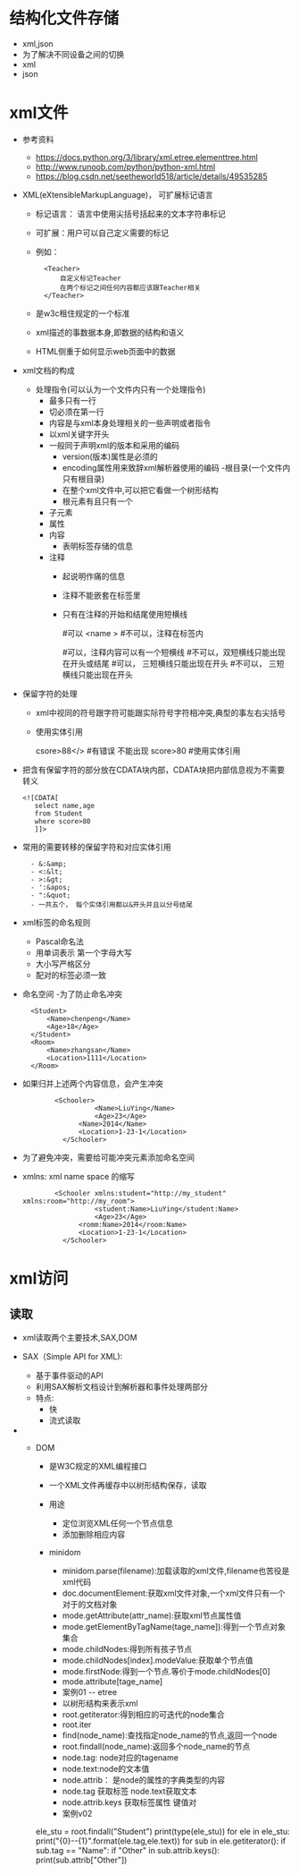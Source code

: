 # 结构化文件存储
- xml,json
- 为了解决不同设备之间的切换
- xml
- json
# xml文件
- 参考资料
    - https://docs.python.org/3/library/xml.etree.elementtree.html
    - http://www.runoob.com/python/python-xml.html
    - https://blog.csdn.net/seetheworld518/article/details/49535285

- XML(eXtensibleMarkupLanguage)， 可扩展标记语言
    - 标记语言： 语言中使用尖括号括起来的文本字符串标记
    - 可扩展：用户可以自己定义需要的标记
    - 例如：
            
            <Teacher> 
                自定义标记Teacher
                在两个标记之间任何内容都应该跟Teacher相关
            </Teacher>
            
    - 是w3c租住规定的一个标准
    - xml描述的事数据本身,即数据的结构和语义
    - HTML侧重于如何显示web页面中的数据
- xml文档的构成
    - 处理指令(可以认为一个文件内只有一个处理指令)
        - 最多只有一行
        - 切必须在第一行
        - 内容是与xml本身处理相关的一些声明或者指令
        - 以xml关键字开头
        - 一般同于声明xml的版本和采用的编码
            - version(版本)属性是必须的
            - encoding属性用来致辞xml解析器使用的编码
        -根目录(一个文件内只有根目录)
            - 在整个xml文件中,可以把它看做一个树形结构
            - 根元素有且只有一个
        - 子元素
        - 属性
        - 内容
            - 表明标签存储的信息
        - 注释
            - 起说明作痛的信息
            - 注释不能嵌套在标签里
            - 只有在注释的开始和结尾使用短横线
            
            
                <name> <!-- wangdapeng -->   </name> #可以
                <name <!-- wangdapeng -->>   </name> #不可以，注释在标签内
                
                <!--my-name-by-wang--> #可以，注释内容可以有一个短横线
                <!--my--name--by--wang-->#不可以，双短横线只能出现在开头或结尾
                
                <!---my-name--> #可以， 三短横线只能出现在开头
                <!---my-name---> #不可以， 三短横线只能出现在开头
                
 
- 保留字符的处理
    - xml中视同的符号跟字符可能跟实际符号字符相冲突,典型的事左右尖括号
    - 使用实体引用    
    
    
        <score>csore>88</> #有错误 不能出现
        <score> score&gt;80</score> #使用实体引用
         
- 把含有保留字符的部分放在CDATA块内部，CDATA块把内部信息视为不需要转义
                  
      
      <![CDATA[
         select name,age
         from Student
         where score>80
         ]]>
- 常用的需要转移的保留字符和对应实体引用
    
    
        - &:&amp;
        - <:&lt;
        - >:&gt;
        - ':&apos;
        - ":&quot;
        - 一共五个， 每个实体引用都以&开头并且以分号结尾
 
- xml标签的命名规则
    - Pascal命名法
    - 用单词表示 第一个字母大写
    - 大小写严格区分
    - 配对的标签必须一致
    
- 命名空间
    -为了防止命名冲突
    
    
        <Student>
            <Name>chenpeng</Name>
            <Age>18</Age>
        </Student>
        <Room>
            <Name>zhangsan</Name>
            <Location>1111</Location>
        </Room>
- 如果归并上述两个内容信息，会产生冲突
    
              
              <Schooler>
                        <Name>LiuYing</Name>
                        <Age>23</Age>
                    <Name>2014</Name>
                    <Location>1-23-1</Location>
                </Schooler>
                      
- 为了避免冲突，需要给可能冲突元素添加命名空间
- xmlns: xml name space 的缩写
    
    
              <Schooler xmlns:student="http://my_student" xmlns:room="http://my_room">
                        <student:Name>LiuYing</student:Name>
                        <Age>23</Age>
                    <romm:Name>2014</room:Name>
                    <Location>1-23-1</Location>
                </Schooler>      

# xml访问

## 读取
- xml读取两个主要技术,SAX,DOM
- SAX（Simple API for XML):
    - 基于事件驱动的API
    - 利用SAX解析文档设计到解析器和事件处理两部分
    - 特点:
        - 快
        - 流式读取
        
- - DOM
    - 是W3C规定的XML编程接口
    - 一个XML文件再缓存中以树形结构保存，读取
    - 用途
        - 定位浏览XML任何一个节点信息
        - 添加删除相应内容
        
    - minidom
        - minidom.parse(filename):加载读取的xml文件,filename也苦役是xml代码
        - doc.documentElement:获取xml文件对象,一个xml文件只有一个对于的文档对象
        - mode.getAttribute(attr_name):获取xml节点属性值
        - mode.getElementByTagName(tage_name]):得到一个节点对象集合
        - mode.childNodes:得到所有孩子节点
        - mode.childNodes[index].modeValue:获取单个节点值
        - mode.firstNode:得到一个节点.等价于mode.childNodes[0]
        - mode.attribute[tage_name]
        - 案例01
    -- etree 
        - 以树形结构来表示xml
        - root.getiterator:得到相应的可迭代的node集合
        - root.iter
        - find(node_name):查找指定node_name的节点,返回一个node
        - root.findall(node_name):返回多个node_name的节点
        - node.tag: node对应的tagename
        - node.text:node的文本值
        - node.attrib： 是node的属性的字典类型的内容
        - node.tag 获取标签 node.text获取文本
        - node.attrib.keys 获取标签属性 键值对
        - 案例v02
        

    ele_stu = root.findall("Student")
    print(type(ele_stu))
    for ele in ele_stu:
        print("{0}--{1}".format(ele.tag,ele.text))
        for sub in ele.getiterator():
            if sub.tag == "Name":
                if "Other" in sub.attrib.keys():
                    print(sub.attrib["Other"])